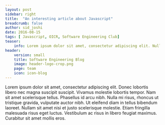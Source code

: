 ```yaml
---
layout: post
sidebar: right
title:  "An interesting article about Javascript"
breadcrumb: false
author: sid_joshi
date: 2016-08-15
tags: [ Javascript, OICR, Software Engineering Club]
teaser:
    info: Lorem ipsum dolor sit amet, consectetur adipiscing elit. Nullam in tristique orci, nec aliquam lorem. Pellentesque semper lectus est, ut tincidunt quam aliquam eget. Nunc rhoncus at augue in vehicula. Praesent finibus tempor laoreet. Suspendisse ut nunc ante. Pellentesque arcu eros, molestie vitae eros at, sagittis pharetra nunc.
header: 
    version: small
    title: Software Engineering Blog
    image: header-logo-crop.png
    page: team
    icon: icon-blog
---
```


Lorem ipsum dolor sit amet, consectetur adipiscing elit. Donec lobortis libero nec magna suscipit suscipit. Vivamus molestie lobortis tempor. Nam sit amet scelerisque tellus. Phasellus id arcu nibh. Nulla mi risus, rhoncus ut tristique gravida, vulputate auctor nibh. Ut eleifend diam in tellus bibendum laoreet. Nullam sit amet nisi et justo scelerisque molestie. Etiam fringilla malesuada risus eget luctus. Vestibulum ac risus in libero feugiat maximus. Curabitur sit amet mollis eros. 